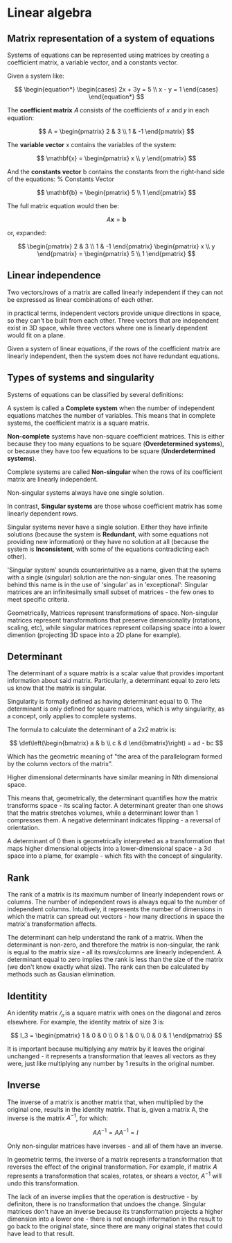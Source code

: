 # Linear algebra

## Matrix representation of a system of equations

Systems of equations can be represented using matrices by creating a coefficient matrix, a variable vector, and a constants vector.

Given a system like:

$$
\begin{equation*}
\begin{cases}
2x + 3y = 5 \\
x - y = 1
\end{cases}
\end{equation*}
$$

The **coefficient matrix** 𝐴 consists of the coefficients of 𝑥 and 𝑦 in each equation:

$$
A = \begin{pmatrix}
2 & 3 \\
1 & -1
\end{pmatrix}
$$

The **variable vector** x contains the variables of the system:

$$
\mathbf{x} = \begin{pmatrix}
x \\
y
\end{pmatrix}
$$

And the **constants vector** b contains the constants from the right-hand side of the equations:
% Constants Vector

$$
\mathbf{b} = \begin{pmatrix}
5 \\
1
\end{pmatrix}
$$

The full matrix equation would then be:

$$
A\mathbf{x} = \mathbf{b}
$$

or, expanded:

$$
\begin{pmatrix}
2 & 3 \\
1 & -1
\end{pmatrix}
\begin{pmatrix}
x \\
y
\end{pmatrix}
= \begin{pmatrix}
5 \\
1
\end{pmatrix}
$$

## Linear independence

Two vectors/rows of a matrix are called linearly independent if they can not be expressed as linear combinations of each other.

in practical terms, independent vectors provide unique directions in space, so they can't be built from each other. Three vectors that are independent exist in 3D space, while three vectors where one is linearly dependent would fit on a plane.

Given a system of linear equations, if the rows of the coefficient matrix are linearly independent, then the system does not have redundant equations.

## Types of systems and singularity

Systems of equations can be classified by several definitions:

A system is called a **Complete system** when the number of independent equations matches the number of variables. This means that in complete systems, the coefficient matrix is a square matrix.

**Non-complete** systems have non-square coefficient matrices. This is either because they too many equations to be square (**Overdetermined systems**), or because they have too few equations to be square (**Underdetermined systems**).

Complete systems are called **Non-singular** when the rows of its coefficient matrix are linearly independent.

Non-singular systems always have one single solution.

In contrast, **Singular systems** are those whose coefficient matrix has some linearly dependent rows.

Singular systems never have a single solution. Either they have infinite solutions (because the system is **Redundant**, with some equations not providing new information) or they have no solution at all (because the system is **Inconsistent**, with some of the equations contradicting each other).

'Singular system' sounds counterintuitive as a name, given that the sytems with a single (singular) solution are the non-singular ones. The reasoning behind this name is in the use of 'singular' as in 'exceptional': Singular matrices are an infinitesimally small subset of matrices - the few ones to meet specific criteria.

Geometrically, Matrices represent transformations of space. Non-singular matrices represent transformations that preserve dimensionality (rotations, scaling, etc), while singular matrices represent collapsing space into a lower dimention (projecting 3D space into a 2D plane for example).

## Determinant

The determinant of a square matrix is a scalar value that provides important information about said matrix. Particularly, a determinant equal to zero lets us know that the matrix is singular.

Singularity is formally defined as having determinant equal to 0. The determinant is only defined for square matrices, which is why singularity, as a concept, only applies to complete systems.

The formula to calculate the determinant of a 2x2 matrix is:

$$
\det\left(\begin{bmatrix} a & b \\ c & d \end{bmatrix}\right) = ad - bc
$$

Which has the geometric meaning of "the area of the parallelogram formed by the column vectors of the matrix".

Higher dimensional determinants have similar meaning in Nth dimensional space.

This means that, geometrically, the determinant quantifies how the matrix transforms space - its scaling factor. A determinant greater than one shows that the matrix stretches volumes, while a determinant lower than 1 compresses them. A negative determinant indicates flipping - a reversal of orientation.

A determinant of 0 then is geometrically interpreted as a transformation that maps higher dimensional objects into a lower-dimensional space - a 3d space into a plame, for example - which fits with the concept of singularity.

## Rank

The rank of a matrix is its maximum number of linearly independent rows or columns. The number of independent rows is always equal to the number of independent columns. Intuitively, it represents the number of dimensions in which the matrix can spread out vectors - how many directions in space the matrix's transformation affects.

The determinant can help understand the rank of a matrix. When the determinant is non-zero, and therefore the matrix is non-singular, the rank is equal to the matrix size - all its rows/columns are linearly independent. A determinant equal to zero implies the rank is less than the size of the matrix (we don't know exactly what size). The rank can then be calculated by methods such as Gausian elimination.

## Identitity

An identity matrix $𝐼_𝑛$ is a square matrix with ones on the diagonal and zeros elsewhere. For example, the identity matrix of size 3 is:

$$
I_3 = \begin{pmatrix}
1 & 0 & 0 \\
0 & 1 & 0 \\
0 & 0 & 1
\end{pmatrix}
$$

It is important because multiplying any matrix by it leaves the original unchanged - it represents a transformation that leaves all vectors as they were, just like multiplying any number by 1 results in the original number.

## Inverse

The inverse of a matrix is another matrix that, when multiplied by the original one, results in the identity matrix. That is, given a matrix A, the inverse is the matrix $A^{-1}$, for which:

$$
A A^{-1} =A A^{-1} = I \
$$

Only non-singular matrices have inverses - and all of them have an inverse.

In geometric terms, the inverse of a matrix represents a transformation that reverses the effect of the original transformation. For example, if matrix 𝐴 represents a transformation that scales, rotates, or shears a vector, $A^{-1}$
will undo this transformation.

The lack of an inverse implies that the operation is destructive - by definiton, there is no transformation that undoes the change. Singular matrices don't have an inverse because its transformation projects a higher dimension into a lower one - there is not enough information in the result to go back to the original state, since there are many original states that could have lead to that result.
